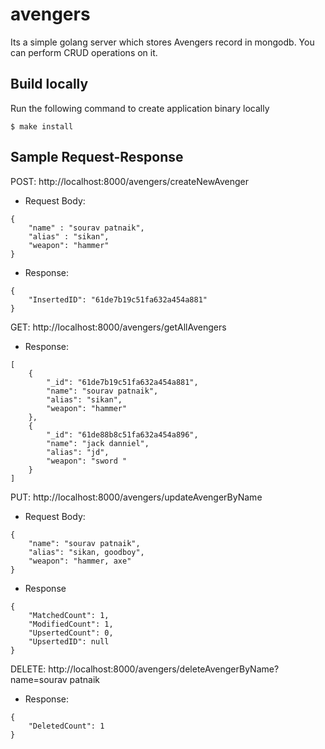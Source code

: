 # avengers
Its a simple golang server which stores Avengers record in mongodb. You can perform CRUD operations on it. 


## Build locally
Run the following command to create application binary locally

```shell
$ make install
```

## Sample Request-Response
POST: http://localhost:8000/avengers/createNewAvenger
- Request Body:
```shell
{
    "name" : "sourav patnaik",
    "alias" : "sikan",
    "weapon": "hammer"
}
```
- Response:
```shell
{
    "InsertedID": "61de7b19c51fa632a454a881"
}
```

GET: http://localhost:8000/avengers/getAllAvengers
- Response:
```shell
[
    {
        "_id": "61de7b19c51fa632a454a881",
        "name": "sourav patnaik",
        "alias": "sikan",
        "weapon": "hammer"
    },
    {
        "_id": "61de88b8c51fa632a454a896",
        "name": "jack danniel",
        "alias": "jd",
        "weapon": "sword "
    }
]
```


PUT: http://localhost:8000/avengers/updateAvengerByName
- Request Body:
```shell
{
    "name": "sourav patnaik",
    "alias": "sikan, goodboy",
    "weapon": "hammer, axe"
}
```
- Response
```shell
{
    "MatchedCount": 1,
    "ModifiedCount": 1,
    "UpsertedCount": 0,
    "UpsertedID": null
}
```

DELETE: http://localhost:8000/avengers/deleteAvengerByName?name=sourav patnaik
- Response:
```shell
{
    "DeletedCount": 1
}
```
